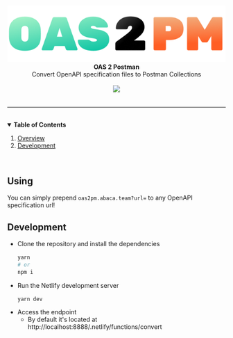 <div align="center">
    <img src="./assets/logo.png" width="600" />
    <div>
      <strong align="center">OAS 2 Postman</strong>
    </div>
    <div align="center">
      Convert OpenAPI specification files to Postman Collections
    </div>
    </br>
    <a href="https://alpha.dev.magalu.com">
    <img src="https://img.shields.io/static/v1?label=LIVE&message=Try it now!&color=green&style=for-the-badge" />
    </a>
</div>
</br>

---

</br>


<details open="open">
  <summary><strong style="display: inline-block">Table of Contents</strong></summary>
  
  1. [Overview](#overview)
  1. [Development](#development)
  
</details>
</br>

## Using

You can simply prepend `oas2pm.abaca.team?url=` to any OpenAPI specification url!

## Development

- Clone the repository and install the dependencies
    ```sh
    yarn
    # or
    npm i
    ```
- Run the Netlify development server
  ```sh
  yarn dev
  ```
- Access the endpoint
    - By default it's located at http://localhost:8888/.netlify/functions/convert